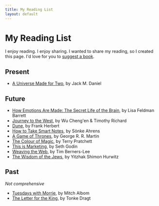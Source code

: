 ```yaml
---
title: My Reading List
layout: default
---
```


# My Reading List
I enjoy reading. I enjoy sharing. I wanted to share my reading, so I created this page. I'd love for you to [suggest a book](/contact).

## Present
- [A Universe Made for Two](https://openlibrary.org/isbn/9781946351470), by Jack M. Daniel

## Future
- [How Emotions Are Made: The Secret Life of the Brain](https://www.google.com/books/edition/_/hN8MBgAAQBAJ), by Lisa Feldman Barrett
- [Journey to the West](https://google.com/books/edition/_/oglmvgEACAAJ), by Wu Cheng'en & Timothy Richard
- [Dune](https://google.com/books/edition/_/B1hSG45JCX4C), by Frank Herbert
- [How to Take Smart Notes](https://www.google.com/books/edition/How_to_Take_Smart_Notes/8drrAQAACAAJ?hl=en), by Sönke Ahrens
- [A Game of Thrones](https://www.amazon.com/Game-Thrones-Song-Fire-Book/dp/0553381687), by George R. R. Martin
- [The Colour of Magic](https://www.amazon.com/Color-Magic-Discworld-Novel/dp/0060855924), by Terry Pratchett
- [This is Marketing](https://www.amazon.com/This-Marketing-Cant-Until-Learn/dp/0525540830), by Seth Godin
- [Weaving the Web](https://www.harpercollins.com/products/weaving-the-web-tim-berners-lee), by Tim Berners-Lee
- [The Wisdom of the Jews](https://www.amazon.com/Wisdom-Jews-Using-Rationality-Practicality/dp/193444099X), by Yitzhak Shimon Hurwitz

## Past
_Not comprehensive_
- [Tuesdays with Morrie](https://google.com/books/edition/_/T5PqPWS0GKwC), by Mitch Albom
- [The Letter for the King](https://www.amazon.com/Letter-King-Tonke-Dragt/dp/1782690816), by Tonke Dragt
